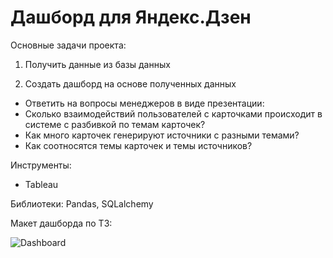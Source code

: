 # Дашборд для Яндекс.Дзен

Основные задачи проекта:

1. Получить данные из базы данных

2. Создать дашборд на основе полученных данных

* Ответить на вопросы менеджеров в виде презентации:
 * Cколько взаимодействий пользователей с карточками происходит в системе с разбивкой по темам карточек?
 * Как много карточек генерируют источники с разными темами?
 * Как соотносятся темы карточек и темы источников?

Инструменты:
* Tableau

Библиотеки:
Pandas, SQLalchemy

Макет дашборда по ТЗ:

![Dashboard](https://user-images.githubusercontent.com/117563470/206911717-4762d94e-4c2c-4ed7-b6fc-435d214c4e3a.jpg)
